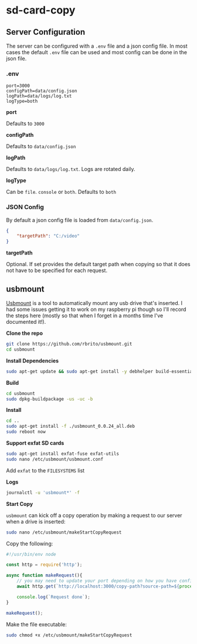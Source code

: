 # sd-card-copy

## Server Configuration

The server can be configured with a `.env` file and a json config file. In most cases the default `.env` file can be used and most config can be done in the json file.

### .env

```
port=3000
configPath=data/config.json
logPath=data/logs/log.txt
logType=both
```

**port**

Defaults to `3000`

**configPath**

Defaults to `data/config.json`

**logPath**

Defaults to `data/logs/log.txt`. Logs are rotated daily.

**logType**

Can be `file`. `console` or `both`. Defaults to `both`

### JSON Config

By default a json config file is loaded from `data/config.json`.

```json
{
    "targetPath": "C:/video"
}
```

**targetPath**

Optional. If set provides the default target path when copying so that it does not have to be specified for each request.


## usbmount

[Usbmount](https://github.com/rbrito/usbmount) is a tool to automatically mount any usb drive that's inserted. I had some issues getting it to work on my raspberry pi though so I'll record the steps here (mostly so that when I forget in a months time I've documented it!).

**Clone the repo**

```bash
git clone https://github.com/rbrito/usbmount.git
cd usbmount
```

**Install Dependencies**

```bash
sudo apt-get update && sudo apt-get install -y debhelper build-essential
```

**Build**

```bash
cd usbmount
sudo dpkg-buildpackage -us -uc -b
```

**Install**

```bash
cd ..
sudo apt-get install -f ./usbmount_0.0.24_all.deb 
sudo reboot now

```

**Support exfat SD cards**

```bash
sudo apt-get install exfat-fuse exfat-utils
sudo nano /etc/usbmount/usbmount.conf
```
Add `exfat` to the `FILESYSTEMS` list

**Logs**

```bash
journalctl -u 'usbmount*' -f
```

**Start Copy**

`usbmount` can kick off a copy operation by making a request to our server when a drive is inserted:

```bash
sudo nano /etc/usbmount/makeStartCopyRequest
```

Copy the following:

```js
#!/usr/bin/env node

const http = require('http');

async function makeRequest(){
    // you may need to update your port depending on how you have configured your server
    await http.get(`http://localhost:3000/copy-path?source-path=${process.env.UM_MOUNTPOINT}`);

    console.log(`Request done`);
}

makeRequest();
```
Make the file executable:
```bash
sudo chmod +x /etc/usbmount/makeStartCopyRequest
```